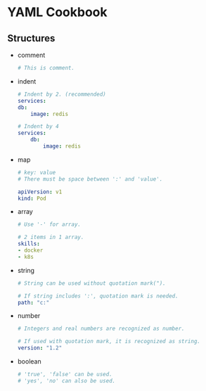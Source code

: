 YAML Cookbook
=============

Structures
----------
- comment
    ```yaml
    # This is comment.
    ```
- indent
    ```yaml
    # Indent by 2. (recommended)
    services:
    db:
        image: redis

    # Indent by 4
    services:
        db:
            image: redis
    ```
- map
    ```yaml
    # key: value
    # There must be space between ':' and 'value'.

    apiVersion: v1
    kind: Pod
    ```
- array
    ```yaml
    # Use '-' for array.

    # 2 items in 1 array.
    skills:
    - docker
    - k8s
    ```
- string
    ```yaml
    # String can be used without quotation mark(").

    # If string includes ':', quotation mark is needed.
    path: "c:"
    ```
- number
    ```yaml
    # Integers and real numbers are recognized as number.

    # If used with quotation mark, it is recognized as string.
    version: "1.2"
    ```
- boolean
    ```yaml
    # 'true', 'false' can be used.
    # 'yes', 'no' can also be used.
    ```